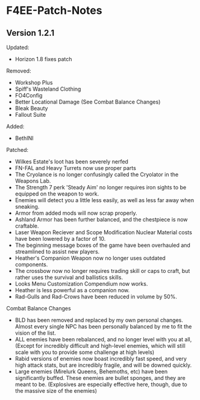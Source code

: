 # F4EE-Patch-Notes

## Version 1.2.1

Updated:

- Horizon 1.8 fixes patch

Removed:

- Workshop Plus
- Spiff's Wasteland Clothing
- FO4Config
- Better Locational Damage (See Combat Balance Changes)
- Bleak Beauty
- Fallout Suite

Added:

- BethINI

Patched:

- Wilkes Estate's loot has been severely nerfed
- FN-FAL and Heavy Turrets now use proper parts
- The Cryolance is no longer confusingly called the Cryolator in the Weapons Lab.
- The Strength 7 perk 'Steady Aim' no longer requires iron sights to be equipped on the weapon to work.
- Enemies will detect you a little less easily, as well as less far away when sneaking.
- Armor from added mods will now scrap properly.
- Ashland Armor has been further balanced, and the chestpiece is now craftable.
- Laser Weapon Reciever and Scope Modification Nuclear Material costs have been lowered by a factor of 10.
- The beginning message boxes of the game have been overhauled and streamlined to assist new players.
- Heather's Companion Weapon now no longer uses outdated components.
- The crossbow now no longer requires trading skill or caps to craft, but rather uses the survival and ballistics skills.
- Looks Menu Customization Compendium now works.
- Heather is less powerful as a companion now.
- Rad-Gulls and Rad-Crows have been reduced in volume by 50%.

Combat Balance Changes

- BLD has been removed and replaced by my own personal changes. Almost every single NPC has been personally balanced by me to fit the vision of the list.
- ALL enemies have been rebalanced, and no longer level with you at all, (Except for incredibly difficult and high-level enemies, which will still scale with you to provide some challenge at high levels)
- Rabid versions of enemies now boast incredibly fast speed, and very high attack stats, but are incredibly fragile, and will be downed quickly.
- Large enemies (Mirelurk Queens, Behemoths, etc) have been significantly buffed. These enemies are bullet sponges, and they are meant to be. (Explosives are especially effective here, though, due to the massive size of the enemies)
